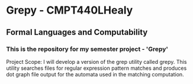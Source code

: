 # Grepy - CMPT440LHealy

## Formal Languages and Computability

### This is the repository for my semester project - 'Grepy'

Project Scope: I will develop a version of the grep utility called grepy. This utility searches files for regular expression pattern matches and produces dot graph file output for the automata used in the matching computation.


